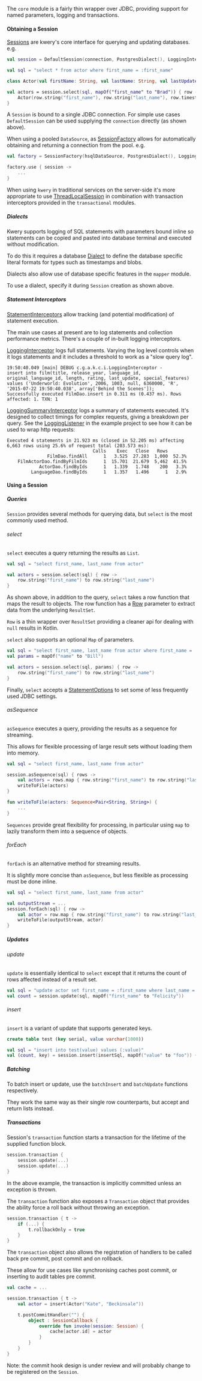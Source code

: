 The `core` module is a fairly thin wrapper over JDBC, providing support for named parameters, logging
and transactions.

#### Obtaining a Session

[Sessions](src/main/kotlin/com/github/andrewoma/kwery/core/Session.kt) are kwery's core interface for querying
and updating databases. e.g.

```kotlin
val session = DefaultSession(connection, PostgresDialect(), LoggingInterceptor())

val sql = "select * from actor where first_name = :first_name"

class Actor(val firstName: String, val lastName: String, val lastUpdate: Timestamp)

val actors = session.select(sql, mapOf("first_name" to "Brad")) { row ->
    Actor(row.string("first_name"), row.string("last_name"), row.timestamp("last_update"))
}
```

A `Session` is bound to a single JDBC connection. For simple use cases `DefaultSession` can be used
supplying the `connection` directly (as shown above). 


When using a pooled `DataSource`, as [SessionFactory](src/main/kotlin/com/github/andrewoma/kwery/core/SessionFactory.kt)
allows for automatically obtaining and returning a connection from the pool. e.g.

```kotlin
val factory = SessionFactory(hsqlDataSource, PostgresDialect(), LoggingInterceptor())

factory.use { session ->
    ...
}
```

When using `kwery` in traditional services on the server-side it's more appropriate to use 
[ThreadLocalSession](src/main/kotlin/com/github/andrewoma/kwery/core/ThreadLocalSession.kt) in combination
with transaction interceptors provided in the `transactional` modules.

##### Dialects

Kwery supports logging of SQL statements with parameters bound inline so statements can be copied and
pasted into database terminal and executed without modification.

To do this it requires a database [Dialect](src/main/kotlin/com/github/andrewoma/kwery/core/dialect/Dialect.kt)
to define the database specific literal formats for types such as timestamps and blobs.

Dialects also allow use of database specific features in the `mapper` module.

To use a dialect, specify it during `Session` creation as shown above.

##### Statement Interceptors
 
[StatementInterceptors](src/main/kotlin/com/github/andrewoma/kwery/core/interceptor/StatementInterceptor.kt) allow
tracking (and potential modification) of statement execution. 

The main use cases at present are to log statements and collection performance metrics. There's a couple of
in-built logging interceptors.

[LoggingInterceptor](src/main/kotlin/com/github/andrewoma/kwery/core/interceptor/LoggingInterceptor.kt) logs
full statements. Varying the log level controls when it logs statements and it includes a threshold to work
as a "slow query log". 
```
19:50:40.049 [main] DEBUG c.g.a.k.c.i.LoggingInterceptor - 
insert into film(title, release_year, language_id, original_language_id, length, rating, last_update, special_features) 
values ('Underworld: Evolution', 2006, 1003, null, 6360000, 'R', '2015-07-22 19:50:40.038', array['Behind the Scenes']);
Successfully executed FilmDao.insert in 0.311 ms (0.437 ms). Rows affected: 1. TXN: 1
```

[LoggingSummaryInterceptor](src/main/kotlin/com/github/andrewoma/kwery/core/interceptor/LoggingSummaryInterceptor.kt)
logs a summary of statements executed. It's designed to collect timings for complex requests, giving a
breakdown per query. See the [LoggingListener](../example/src/main/kotlin/com/github/andrewoma/kwery/example/film/jersey/LoggingListener.kt)
in the example project to see how it can be used to wrap http requests:  
```
Executed 4 statements in 21.923 ms (closed in 52.205 ms) affecting 6,663 rows using 25.6% of request total (203.573 ms):
                                Calls    Exec   Close   Rows      
               FilmDao.findAll      1   3.525  27.283  1,000  52.3%
    FilmActorDao.findByFilmIds      1  15.701  21.679  5,462  41.5%
            ActorDao.findByIds      1   1.339   1.748    200   3.3%
         LanguageDao.findByIds      1   1.357   1.496      1   2.9%
```
 
#### Using a Session

##### Queries

`Session` provides several methods for querying data, but `select` is the most commonly used method.

###### select

`select` executes a query returning the results as `List`.

```kotlin
val sql = "select first_name, last_name from actor"

val actors = session.select(sql) { row ->
    row.string("first_name") to row.string("last_name")
}
```

As shown above, in addition to the query, `select` takes a row function that maps the result to objects.
The row function has a [Row](src/main/kotlin/com/github/andrewoma/kwery/core/Row.kt) parameter to extract data from the underlying `ResultSet`. 

`Row` is a thin wrapper over `ResultSet` providing a cleaner api for dealing with `null` results in Kotlin.

`select` also supports an optional `Map` of parameters.

```kotlin
val sql = "select first_name, last_name from actor where first_name = :name"
val params = mapOf("name" to "Bill")

val actors = session.select(sql, params) { row ->
    row.string("first_name") to row.string("last_name")
}
```

Finally, `select` accepts a [StatementOptions](src/main/kotlin/com/github/andrewoma/kwery/core/StatementOptions.kt)
to set some of less frequently used JDBC settings.

###### asSequence

`asSequence` executes a query, providing the results as a sequence for streaming.

This allows for flexible processing of large result sets without loading them into memory.

```kotlin
val sql = "select first_name, last_name from actor"

session.asSequence(sql) { rows ->
    val actors = rows.map { row.string("first_name") to row.string("last_name") }
    writeToFile(actors)    
}

fun writeToFile(actors: Sequence<Pair<String, String>) {
    ...
}
```

`Sequences` provide great flexibility for processing, in particular using `map` to lazily transform them into 
a sequence of objects.

###### forEach

`forEach` is an alternative method for streaming results.

It is slightly more concise than `asSequence`, but less flexible as processing must be done inline.

```kotlin
val sql = "select first_name, last_name from actor"

val outputStream = ...
session.forEach(sql) { row ->
    val actor = row.map { row.string("first_name") to row.string("last_name") }
    writeToFile(outputStream, actor)    
}
```

##### Updates

###### update

`update` is essentially identical to `select` except that it returns the count of rows affected instead
 of a result set.
 
```kotlin
val sql = "update actor set first_name = :first_name where last_name = 'Bennet'"
val count = session.update(sql, mapOf("first_name" to "Felicity"))
```

###### insert

`insert` is a variant of update that supports generated keys.

```sql
create table test (key serial, value varchar(1000))
```

```kotlin
val sql = "insert into test(value) values (:value)"
val (count, key) = session.insert(insertSql, mapOf("value" to "foo")) { it.int("key") }
```

##### Batching

To batch insert or update, use the `batchInsert` and `batchUpdate` functions respectively.

They work the same way as their single row counterparts, but accept and return lists instead.

##### Transactions

Session's `transaction` function starts a transaction for the lifetime of the supplied function block.

```kotlin
session.transaction {
    session.update(...)
    session.update(...)
}
```

In the above example, the transaction is implicitly committed unless an exception is thrown.

The `transaction` function also exposes a `Transaction` object that provides the ability 
force a roll back without throwing an exception.

```kotlin
session.transaction { t ->
    if (...) {
        t.rollbackOnly = true 
    }
}
```

The `transaction` object also allows the registration of handlers to be called back 
pre commit, post commit and on rollback.

These allow for use cases like synchronising caches post commit, or inserting to audit tables
pre commit.

```kotlin
val cache = ...

session.transaction { t ->
    val actor = insert(Actor("Kate", "Beckinsale"))

    t.postCommitHandler("") {
        object : SessionCallback {
            override fun invoke(session: Session) {
                cache[actor.id] = actor
            }
        }
    }
}
```

Note: the commit hook design is under review and will probably change to be registered on the `Session`.
